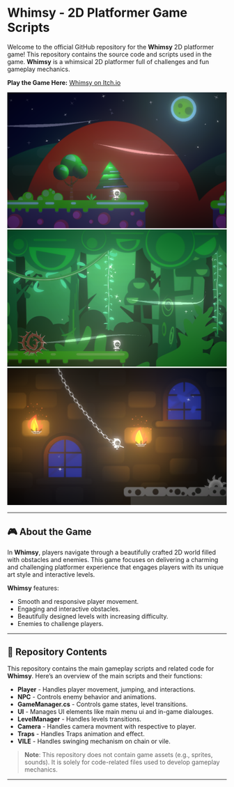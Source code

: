 # Whimsy - 2D Platformer Game Scripts

Welcome to the official GitHub repository for the **Whimsy** 2D platformer game! This repository contains the source code and scripts used in the game. **Whimsy** is a whimsical 2D platformer full of challenges and fun gameplay mechanics.

**Play the Game Here:** [Whimsy on Itch.io](https://sumuix.itch.io/whimsy)

<p align="center">
  <img src="Assets/Screenshots/Screenshot_1.png" width="600" />
  <img src="Assets/Screenshots/Screenshot_2.png" width="600" />
  <img src="Assets/Screenshots/Screenshot_3.png" width="600" />
</p>

---

## 🎮 About the Game

In **Whimsy**, players navigate through a beautifully crafted 2D world filled with obstacles and enemies. This game focuses on delivering a charming and challenging platformer experience that engages players with its unique art style and interactive levels.

**Whimsy** features:
- Smooth and responsive player movement.
- Engaging and interactive obstacles.
- Beautifully designed levels with increasing difficulty.
- Enemies to challenge players.

---

## 📂 Repository Contents

This repository contains the main gameplay scripts and related code for **Whimsy**. Here’s an overview of the main scripts and their functions:

- **Player** - Handles player movement, jumping, and interactions.
- **NPC** - Controls enemy behavior and animations.
- **GameManager.cs** - Controls game states, level transitions.
- **UI** - Manages UI elements like main menu ui and in-game dialouges.
- **LevelManager** - Handles levels transitions.
- **Camera** - Handles camera movment with respective to player.
- **Traps** - Handles Traps animation and effect.
- **VILE** - Handles swinging mechanism on chain or vile.

> **Note**: This repository does not contain game assets (e.g., sprites, sounds). It is solely for code-related files used to develop gameplay mechanics.

---
